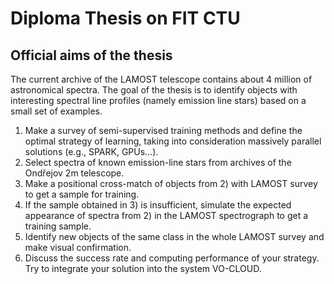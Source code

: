 # Diploma Thesis on FIT CTU

## Official aims of the thesis

The current archive of the LAMOST telescope contains about 4 million of astronomical spectra. The goal of
the thesis is to identify objects with interesting spectral line profiles (namely emission line stars) based on a
small set of examples.

1. Make a survey of semi-supervised training methods and define the optimal strategy of learning, taking
  into consideration massively parallel solutions (e.g., SPARK, GPUs...).
2. Select spectra of known emission-line stars from archives of the Ondřejov 2m telescope.
3. Make a positional cross-match of objects from 2) with LAMOST survey to get a sample for training.
4. If the sample obtained in 3) is insufficient, simulate the expected appearance of spectra from 2) in the
  LAMOST spectrograph to get a training sample.
5. Identify new objects of the same class in the whole LAMOST survey and make visual confirmation.
6. Discuss the success rate and computing performance of your strategy.
  Try to integrate your solution into the system VO-CLOUD.